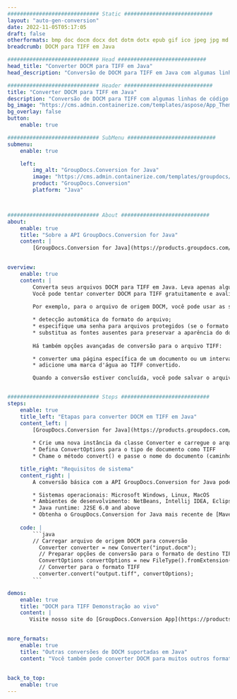 ```yaml
---
############################# Static ############################
layout: "auto-gen-conversion"
date: 2022-11-05T05:17:05
draft: false
otherformats: bmp doc docm docx dot dotm dotx epub gif ico jpeg jpg md odt ott pdf png psd rtf tex tif tiff txt xps
breadcrumb: DOCM para TIFF em Java

############################# Head ############################
head_title: "Converter DOCM para TIFF em Java"
head_description: "Conversão de DOCM para TIFF em Java com algumas linhas de código. Converta mais de 160 formatos de arquivo usando a API de conversão de documentos do GroupDocs para Java"

############################# Header ############################
title: "Converter DOCM para TIFF em Java"
description: "Conversão de DOCM para TIFF com algumas linhas de código Java"
bg_image: "https://cms.admin.containerize.com/templates/aspose/App_Themes/V3/images/bg/header1.png"
bg_overlay: false
button:
    enable: true

############################# SubMenu ############################
submenu:
    enable: true

    left:
        img_alt: "GroupDocs.Conversion for Java"
        image: "https://cms.admin.containerize.com/templates/groupdocs/images/product-logos/90x90-noborder/groupdocs-conversion-java.png"
        product: "GroupDocs.Conversion"
        platform: "Java"



############################# About ############################
about:
    enable: true
    title: "Sobre a API GroupDocs.Conversion for Java"
    content: |
        [GroupDocs.Conversion for Java](https://products.groupdocs.com/conversion/java/) é uma API avançada de conversão de formato de arquivo para conversão entre formatos populares de imagem e documento, como Microsoft Office, OpenDocument, PDF, HTML, e-mail, CAD. e muito mais com apenas algumas linhas de código. A API nativa detecta automaticamente os formatos dos documentos originais e oferece muitas opções para personalizar os documentos convertidos. Juntamente com a função de extrair informações de um documento, ele também suporta o armazenamento em cache dos resultados da conversão para o disco local por padrão. No entanto, qualquer tipo de armazenamento em cache pode ser suportado pela implementação das interfaces apropriadas - Amazon S3, Dropbox, Google Drive, Windows Azure, Reddis ou quaisquer outras.
    

overview:
    enable: true
    content: |
        Converta seus arquivos DOCM para TIFF em Java. Leva apenas algumas linhas de código Java em qualquer plataforma de sua escolha, como Windows, Linux, macOS.
        Você pode tentar converter DOCM para TIFF gratuitamente e avaliar a qualidade dos resultados da conversão. Junto com scripts de conversão de arquivo simples, você pode tentar opções mais sofisticadas para carregar o arquivo de origem DOCM e armazenar a saída TIFF. 
        
        Por exemplo, para o arquivo de origem DOCM, você pode usar as seguintes opções de carregamento:

        * detecção automática do formato do arquivo;
        * especifique uma senha para arquivos protegidos (se o formato de arquivo for compatível);
        * substitua as fontes ausentes para preservar a aparência do documento.
        
        Há também opções avançadas de conversão para o arquivo TIFF:

        * converter uma página específica de um documento ou um intervalo de páginas;
        * adicione uma marca d'água ao TIFF convertido.

        Quando a conversão estiver concluída, você pode salvar o arquivo TIFF no caminho do arquivo local ou em qualquer armazenamento de terceiros, como FTP, Amazon S3, Google Drive, Dropbox etc. Observe - para converter DOCM para TIFF, você não precisa instalar nenhum software adicional, como MS Office, Open Office, Adobe Acrobat Reader etc.


############################# Steps ############################
steps:
    enable: true
    title_left: "Etapas para converter DOCM em TIFF em Java"
    content_left: |
        [GroupDocs.Conversion for Java](https://products.groupdocs.com/conversion/java/) permite que os desenvolvedores convertam facilmente o arquivo DOCM para TIFF com algumas linhas de código.
        
        * Crie uma nova instância da classe Converter e carregue o arquivo DOCM com o caminho completo
        * Defina ConvertOptions para o tipo de documento como TIFF
        * Chame o método convert() e passe o nome do documento (caminho completo) e formato (TIFF) como parâmetro

    title_right: "Requisitos de sistema"
    content_right: |
        A conversão básica com a API GroupDocs.Conversion for Java pode ser feita com apenas algumas linhas de código. Nossas APIs são suportadas em todas as principais plataformas e sistemas operacionais. Antes de executar o código abaixo, certifique-se de ter os seguintes pré-requisitos instalados em seu sistema.

        * Sistemas operacionais: Microsoft Windows, Linux, MacOS
        * Ambientes de desenvolvimento: NetBeans, Intellij IDEA, Eclipse, etc.
        * Java runtime: J2SE 6.0 and above
        * Obtenha o GroupDocs.Conversion for Java mais recente de [Maven](https://repository.groupdocs.com/webapp/#/artifacts/browse/tree/General/repo/com/groupdocs/groupdocs-conversion)
         
    code: |
        ```java    
        // Carregar arquivo de origem DOCM para conversão
          Converter converter = new Converter("input.docm");
          // Preparar opções de conversão para o formato de destino TIFF
          ConvertOptions convertOptions = new FileType().fromExtension("tiff").getConvertOptions();
          // Converter para o formato TIFF
          converter.convert("output.tiff", convertOptions);
        ```

demos:
    enable: true
    title: "DOCM para TIFF Demonstração ao vivo"
    content: |
       Visite nosso site do [GroupDocs.Conversion App](https://products.groupdocs.app/conversion/family) e experimente a conversão de DOCM para TIFF agora. A demonstração gratuita tem os seguintes benefícios
          

more_formats:
    enable: true
    title: "Outras conversões de DOCM suportadas em Java"
    content: "Você também pode converter DOCM para muitos outros formatos de arquivo. Por favor, veja a lista abaixo."
       
       
back_to_top:
    enable: true
---
```

